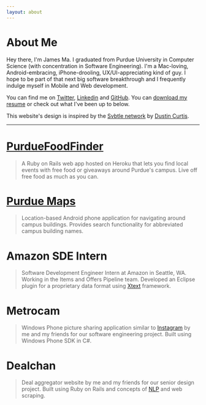 ```yaml
---
layout: about
---
```


About Me
========

Hey there, I'm James Ma. I graduated from Purdue University in Computer Science (with concentration in Software Engineering). I'm a Mac-loving, Android-embracing, iPhone-drooling, UX/UI-appreciating kind of guy. I hope to be part of that next big software breakthrough and I frequently indulge myself in Mobile and Web development.

You can find me on [Twitter][], [Linkedin][] and [GitHub][]. You can [download my resume][] or check out what I've been up to below.

This website's design is inspired by the [Svbtle network](http://svbtle.com/) by [Dustin Curtis](http://dcurt.is/).

---

[PurdueFoodFinder][]
====================
> A Ruby on Rails web app hosted on Heroku that lets you find local events with free food or giveaways around Purdue's campus. Live off free food as much as you can.

[Purdue Maps][]
===============
> Location-based Android phone application for navigating around campus buildings. Provides search functionality for abbreviated campus building names.

Amazon SDE Intern
=================
> Software Development Engineer Intern at Amazon in Seattle, WA. Working in the Items and Offers Pipeline team. Developed an Eclipse plugin for a proprietary data format using [Xtext][] framework.

Metrocam
========
> Windows Phone picture sharing application similar to [Instagram][] by me and my friends for our software engineering project. Built using Windows Phone SDK in C#.

Dealchan
========
> Deal aggregator website by me and my friends for our senior design project. Built using Ruby on Rails and concepts of [NLP][] and web scraping.



[Twitter]:                        http://twitter.com/jamesmajunyan "Follow"
[Linkedin]:                       http://www.linkedin.com/in/junyanma "Connect"
[GitHub]:                         http://github.com/jamesma "Collaborate"
[Instagram]:                      http://instagr.am/ "Instagram"
[Xtext]:                          http://www.eclipse.org/Xtext/ "Xtext"
[NLP]:                            http://en.wikipedia.org/wiki/Natural_language_processing "Natural Language Processing"

[Svbtle network]:                 http://svbtle.com/ "Svbtle network"
[Dustin Curtis]:                  http://dcurt.is/ "Dustin Curtis"

[download my resume]:	            http://jamesma.info/resume/jamesma_resume.pdf "Resume"

[Purdue Maps]:                    http://play.google.com/store/apps/details?id=com.jamesma.purdue.maps "Google Play Purdue Maps"
[PurdueFoodFinder]:               http://purduefoodfinder.herokuapp.com/ "PurdueFoodFinder"
